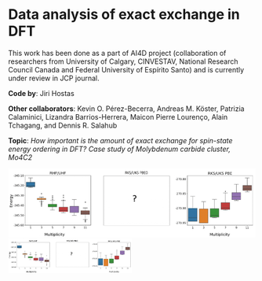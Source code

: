 # Data analysis of exact exchange in DFT
This work has been done as a part of AI4D project (collaboration of researchers from University of Calgary, CINVESTAV, National Research Council Canada and Federal University of Espírito Santo) and is currently under review in JCP journal.

**Code by**: Jiri Hostas

**Other collaborators**: Kevin O. Pérez-Becerra, Andreas M. Köster, Patrizia Calaminici, Lizandra Barrios-Herrera, Maicon Pierre Lourenço, Alain Tchagang, and Dennis R. Salahub

**Topic**: _How important is the amount of exact exchange for spin-state energy ordering in DFT?
Case study of Molybdenum carbide cluster, Mo4C2_

![Abstract](https://github.com/jiri-hostas/Data-analysis-of-exact-exchange/blob/main/Graphics/Abstract.jpg)
<img src="https://github.com/jiri-hostas/Data-analysis-of-exact-exchange/blob/main/Graphics/Abstract.jpg" width=50% height=50%>
